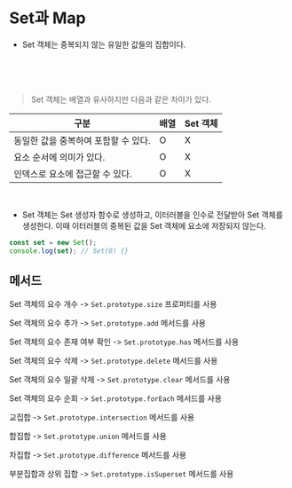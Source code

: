 # Set과 Map

- Set 객체는 중복되지 않는 유일한 값들의 집합이다.

<br>
<br>
<br>

> Set 객체는 배열과 유사하지만 다음과 같은 차이가 있다.

| 구분                                 | 배열 | Set 객체 |
| ------------------------------------ | ---- | -------- |
| 동일한 값을 중복하여 포함할 수 있다. | O    | X        |
| 요소 순서에 의미가 있다.             | O    | X        |
| 인덱스로 요소에 접근할 수 있다.      | O    | X        |

<br>

- Set 객체는 Set 생성자 함수로 생성하고, 이터러블을 인수로 전달받아 Set 객체를 생성한다. 이때 이터러블의 중복된 값을 Set 객체에 요소에 저장되지 않는다.

```js
const set = new Set();
console.log(set); // Set(0) {}
```

## 메서드

Set 객체의 요수 개수 -> `Set.prototype.size` 프로퍼티를 사용

Set 객체의 요수 추가 -> `Set.prototype.add` 메서드를 사용

Set 객체의 요수 존재 여부 확인 -> `Set.prototype.has` 메서드를 사용

Set 객체의 요수 삭제 -> `Set.prototype.delete` 메서드를 사용

Set 객체의 요수 일괄 삭제 -> `Set.prototype.clear` 메서드를 사용

Set 객체의 요수 순회 -> `Set.prototype.forEach` 메서드를 사용

교집합 -> `Set.prototype.intersection` 메서드를 사용

합집합 -> `Set.prototype.union` 메서드를 사용

차집합 -> `Set.prototype.difference` 메서드를 사용

부분집합과 상위 집합 -> `Set.prototype.isSuperset` 메서드를 사용
